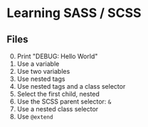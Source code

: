 # Learning SASS / SCSS
## Files
0. Print "DEBUG: Hello World"
1. Use a variable
2. Use two variables
3. Use nested tags
4. Use nested tags and a class selector
5. Select the first child, nested
6. Use the SCSS parent selector: ``&``
7. Use a nested class selector
9. Use ``@extend``
